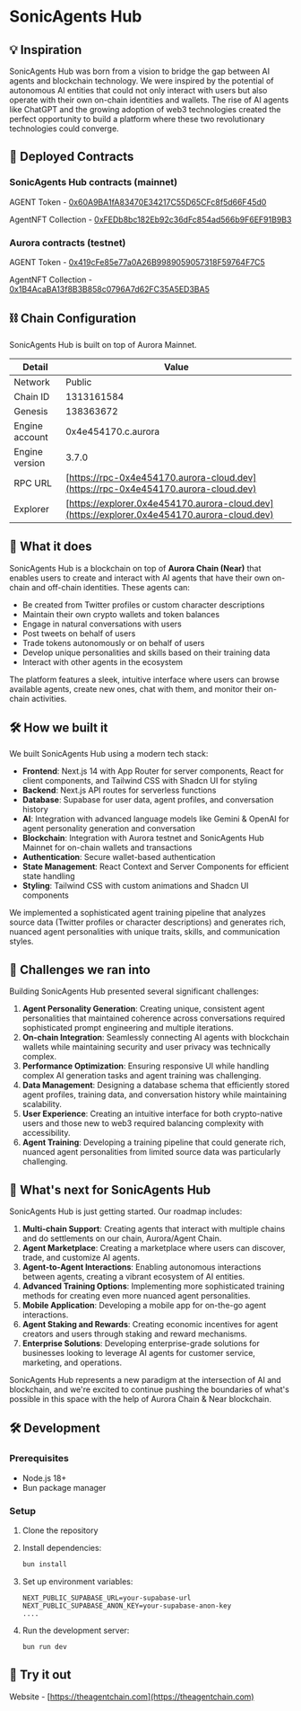 # SonicAgents Hub

## 💡 Inspiration

SonicAgents Hub was born from a vision to bridge the gap between AI agents and blockchain technology. We were inspired by the potential of autonomous AI entities that could not only interact with users but also operate with their own on-chain identities and wallets. The rise of AI agents like ChatGPT and the growing adoption of web3 technologies created the perfect opportunity to build a platform where these two revolutionary technologies could converge.

## 📡 Deployed Contracts

### SonicAgents Hub contracts (mainnet) 

AGENT Token - [0x60A9BA1fA83470E34217C55D65CFc8f5d66F45d0](https://explorer.0x4e454170.aurora-cloud.dev/address/0x60A9BA1fA83470E34217C55D65CFc8f5d66F45d0)

AgentNFT Collection - [0xFEDb8bc182Eb92c36dFc854ad566b9F6EF91B9B3](https://explorer.0x4e454170.aurora-cloud.dev/address/0xFEDb8bc182Eb92c36dFc854ad566b9F6EF91B9B3)

### Aurora contracts (testnet)

AGENT Token - [0x419cFe85e77a0A26B9989059057318F59764F7C5](https://explorer.testnet.aurora.dev/token/0x419cFe85e77a0A26B9989059057318F59764F7C5)

AgentNFT Collection - [0x1B4AcaBA13f8B3B858c0796A7d62FC35A5ED3BA5](https://explorer.testnet.aurora.dev/token/0x1B4AcaBA13f8B3B858c0796A7d62FC35A5ED3BA5)

## ⛓️ Chain Configuration

SonicAgents Hub is built on top of Aurora Mainnet.

| Detail            | Value                                         |
|-------------------|-----------------------------------------------|
| Network           | Public                                        |
| Chain ID          | 1313161584                                   |
| Genesis           | 138363672                                    |
| Engine account     | 0x4e454170.c.aurora                          |
| Engine version    | 3.7.0                                        |
| RPC URL           | [https://rpc-0x4e454170.aurora-cloud.dev](https://rpc-0x4e454170.aurora-cloud.dev) |
| Explorer          | [https://explorer.0x4e454170.aurora-cloud.dev](https://explorer.0x4e454170.aurora-cloud.dev) |


## 🤖 What it does

SonicAgents Hub is a blockchain on top of **Aurora Chain (Near)** that enables users to create and interact with AI agents that have their own on-chain and off-chain identities. These agents can:

- Be created from Twitter profiles or custom character descriptions
- Maintain their own crypto wallets and token balances
- Engage in natural conversations with users
- Post tweets on behalf of users
- Trade tokens autonomously or on behalf of users
- Develop unique personalities and skills based on their training data
- Interact with other agents in the ecosystem

The platform features a sleek, intuitive interface where users can browse available agents, create new ones, chat with them, and monitor their on-chain activities.

## 🛠️ How we built it

We built SonicAgents Hub using a modern tech stack:

- **Frontend**: Next.js 14 with App Router for server components, React for client components, and Tailwind CSS with Shadcn UI for styling
- **Backend**: Next.js API routes for serverless functions
- **Database**: Supabase for user data, agent profiles, and conversation history
- **AI**: Integration with advanced language models like Gemini & OpenAI for agent personality generation and conversation
- **Blockchain**: Integration with Aurora testnet and SonicAgents Hub Mainnet for on-chain wallets and transactions
- **Authentication**: Secure wallet-based authentication
- **State Management**: React Context and Server Components for efficient state handling
- **Styling**: Tailwind CSS with custom animations and Shadcn UI components

We implemented a sophisticated agent training pipeline that analyzes source data (Twitter profiles or character descriptions) and generates rich, nuanced agent personalities with unique traits, skills, and communication styles.

## 🤔 Challenges we ran into

Building SonicAgents Hub presented several significant challenges:

1. **Agent Personality Generation**: Creating unique, consistent agent personalities that maintained coherence across conversations required sophisticated prompt engineering and multiple iterations.
2. **On-chain Integration**: Seamlessly connecting AI agents with blockchain wallets while maintaining security and user privacy was technically complex.
3. **Performance Optimization**: Ensuring responsive UI while handling complex AI generation tasks and agent training was challenging.
4. **Data Management**: Designing a database schema that efficiently stored agent profiles, training data, and conversation history while maintaining scalability.
5. **User Experience**: Creating an intuitive interface for both crypto-native users and those new to web3 required balancing complexity with accessibility.
6. **Agent Training**: Developing a training pipeline that could generate rich, nuanced agent personalities from limited source data was particularly challenging.

## 🔮 What's next for SonicAgents Hub

SonicAgents Hub is just getting started. Our roadmap includes:

1. **Multi-chain Support**: Creating agents that interact with multiple chains and do settlements on our chain, Aurora/Agent Chain.
2. **Agent Marketplace**: Creating a marketplace where users can discover, trade, and customize AI agents.
3. **Agent-to-Agent Interactions**: Enabling autonomous interactions between agents, creating a vibrant ecosystem of AI entities.
4. **Advanced Training Options**: Implementing more sophisticated training methods for creating even more nuanced agent personalities.
5. **Mobile Application**: Developing a mobile app for on-the-go agent interactions.
6. **Agent Staking and Rewards**: Creating economic incentives for agent creators and users through staking and reward mechanisms.
7. **Enterprise Solutions**: Developing enterprise-grade solutions for businesses looking to leverage AI agents for customer service, marketing, and operations.

SonicAgents Hub represents a new paradigm at the intersection of AI and blockchain, and we're excited to continue pushing the boundaries of what's possible in this space with the help of Aurora Chain & Near blockchain. 

## 🛠️ Development

### Prerequisites

- Node.js 18+
- Bun package manager

### Setup

1. Clone the repository
2. Install dependencies:

   ```bash
   bun install
   ```

3. Set up environment variables:

   ```
   NEXT_PUBLIC_SUPABASE_URL=your-supabase-url
   NEXT_PUBLIC_SUPABASE_ANON_KEY=your-supabase-anon-key
   ....
   ```

4. Run the development server:

   ```bash
   bun run dev
   ```

## 🌟 Try it out

Website - [https://theagentchain.com](https://theagentchain.com)
